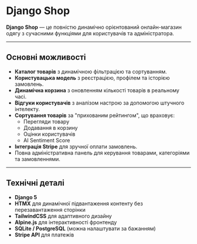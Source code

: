 # Django Shop

**Django Shop** — це повністю динамічно орієнтований онлайн-магазин одягу з сучасними функціями для користувачів та адміністратора.

---

## Основні можливості

- **Каталог товарів** з динамічною фільтрацією та сортуванням.
- **Користувацька модель** з реєстрацією, профілем та історією замовлень.
- **Динамічна корзина** з оновленням кількості товарів в реальному часі.
- **Відгуки користувачів** з аналізом настрою за допомогою штучного інтелекту.
- **Сортування товарів** за "прихованим рейтингом", що враховує:
  - Перегляди товару
  - Додавання в корзину
  - Оцінки користувачів
  - AI Sentiment Score
- **Інтеграція Stripe** для зручної оплати замовлень.
- Повна адміністративна панель для керування товарами, категоріями та замовленнями.

---

## Технічні деталі

- **Django 5**
- **HTMX** для динамічної підвантаження контенту без перезавантаження сторінки
- **TailwindCSS** для адаптивного дизайну
- **Alpine.js** для інтерактивності фронтенду
- **SQLite / PostgreSQL** (можна налаштувати за бажанням)
- **Stripe API** для платежів

